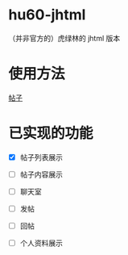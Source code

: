 # hu60-jhtml

（并非官方的）虎绿林的 jhtml 版本



# 使用方法

[帖子]((https://hu60.cn/q.php/bbs.topic.92126.html))



# 已实现的功能

+ [x] 帖子列表展示
+ [ ] 帖子内容展示
+ [ ] 聊天室 
+ [ ] 发帖
+ [ ] 回帖
+ [ ] 个人资料展示

